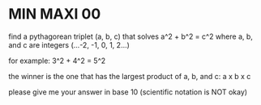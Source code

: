 # MIN MAXI 00
find a pythagorean triplet (a, b, c) that solves
a^2 + b^2 = c^2
where a, b, and c are integers (...-2, -1, 0, 1, 2...)

for example:
3^2 + 4^2 = 5^2

the winner is the one that has the largest product of a, b, and c:
a x b x c

please give me your answer in base 10 (scientific notation is NOT okay)



